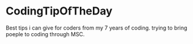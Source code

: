 # CodingTipOfTheDay

Best tips i can give for coders from
my 7 years of coding. 
trying to bring poeple to coding through MSC.
